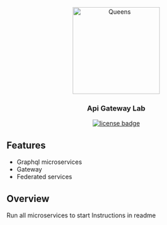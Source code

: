 <div align="center">
  <img width="200" src="https://camo.githubusercontent.com/0d358238ba8c67946e6555aad926b947e1a5048f/68747470733a2f2f6e6573746a732e636f6d2f696d672f6c6f676f5f746578742e737667" alt="Queens">
  <h3 align="center">Api Gateway Lab</h3>
  <p align="center">
    <a href="https://github.com/eocode/Queens/blob/master/LICENSE" target="__blank">
      	<img src="https://img.shields.io/badge/License-BSD3-blue.svg"  alt="license badge"/>
    </a>
  </p>
</div>

## Features

- Graphql microservices
- Gateway
- Federated services

## Overview

Run all microservices to start
Instructions in readme